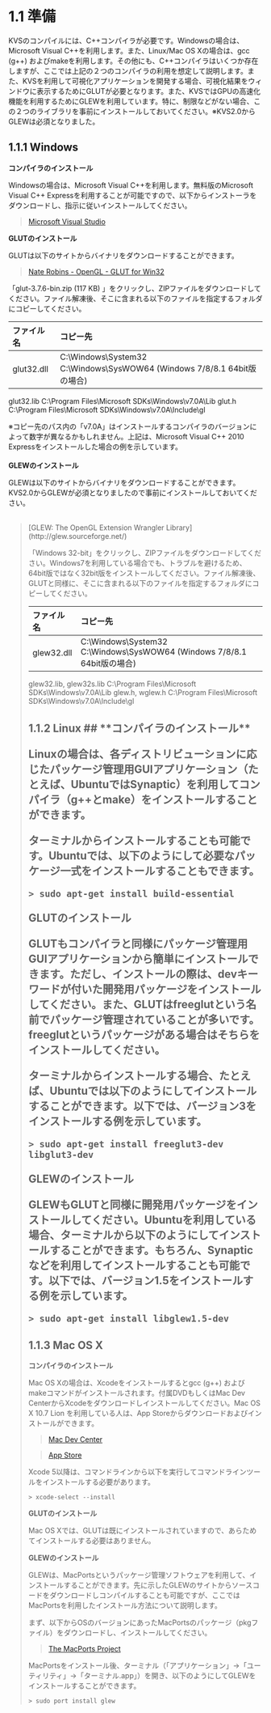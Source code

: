 # 1.1 準備 #
KVSのコンパイルには、C++コンパイラが必要です。Windowsの場合は、Microsoft Visual C++を利用します。また、Linux/Mac OS Xの場合は、gcc (g++) およびmakeを利用します。その他にも、C++コンパイラはいくつか存在しますが、ここでは上記の２つのコンパイラの利用を想定して説明します。また、KVSを利用して可視化アプリケーションを開発する場合、可視化結果をウィンドウに表示するためにGLUTが必要となります。また、KVSではGPUの高速化機能を利用するためにGLEWを利用しています。特に、制限などがない場合、この２つのライブラリを事前にインストールしておいてください。※KVS2.0からGLEWは必須となりました。

## 1.1.1 Windows ##
**コンパイラのインストール**

Windowsの場合は、Microsoft Visual C++を利用します。無料版のMicrosoft Visual C++ Expressを利用することが可能ですので、以下からインストーラをダウンロードし、指示に従いインストールしてください。

> [Microsoft Visual Studio](http://www.microsoft.com/japan/msdn/vstudio/express/)

**GLUTのインストール**

GLUTは以下のサイトからバイナリをダウンロードすることができます。

> [Nate Robins - OpenGL - GLUT for Win32](http://www.xmission.com/~nate/glut.html)

「glut-3.7.6-bin.zip (117 KB) 」をクリックし、ZIPファイルをダウンロードしてください。ファイル解凍後、そこに含まれる以下のファイルを指定するフォルダにコピーしてください。

| ファイル名 | コピー先 |
|:------|:-----|
| glut32.dll | C:\Windows\System32<br>C:\Windows\SysWOW64 (Windows 7/8/8.1 64bit版の場合) <br>
<tr><td> glut32.lib </td><td> C:\Program Files\Microsoft SDKs\Windows\v7.0A\Lib </td></tr>
<tr><td> glut.h </td><td> C:\Program Files\Microsoft SDKs\Windows\v7.0A\Include\gl </td></tr></tbody></table>

※コピー先のパス内の「v7.0A」はインストールするコンパイラのバージョンによって数字が異なるかもしれません。上記は、Microsoft Visual C++ 2010 Expressをインストールした場合の例を示しています。<br>
<br>
<b>GLEWのインストール</b>

GLEWは以下のサイトからバイナリをダウンロードすることができます。KVS2.0からGLEWが必須となりましたので事前にインストールしておいてください。<br>
<br>
<blockquote>[GLEW: The OpenGL Extension Wrangler Library](http://glew.sourceforge.net/)

「Windows 32-bit」をクリックし、ZIPファイルをダウンロードしてください。Windows7を利用している場合でも、トラブルを避けるため、64bit版ではなく32bit版をインストールしてください。ファイル解凍後、GLUTと同様に、そこに含まれる以下のファイルを指定するフォルダにコピーしてください。

| ファイル名 | コピー先 |
|:------|:-----|
| glew32.dll | C:\Windows\System32<br>C:\Windows\SysWOW64 (Windows 7/8/8.1 64bit版の場合) <br>
<tr><td> glew32.lib, glew32s.lib </td><td> C:\Program Files\Microsoft SDKs\Windows\v7.0A\Lib </td></tr>
<tr><td> glew.h, wglew.h </td><td> C:\Program Files\Microsoft SDKs\Windows\v7.0A\Include\gl </td></tr></tbody></table>

<h2>1.1.2 Linux ##
**コンパイラのインストール**

Linuxの場合は、各ディストリビューションに応じたパッケージ管理用GUIアプリケーション（たとえば、UbuntuではSynaptic）を利用してコンパイラ（g++とmake）をインストールすることができます。

ターミナルからインストールすることも可能です。Ubuntuでは、以下のようにして必要なパッケージ一式をインストールすることもできます。
```
> sudo apt-get install build-essential
```

**GLUTのインストール**

GLUTもコンパイラと同様にパッケージ管理用GUIアプリケーションから簡単にインストールできます。ただし、インストールの際は、devキーワードが付いた開発用パッケージをインストールしてください。また、GLUTはfreeglutという名前でパッケージ管理されていることが多いです。freeglutというパッケージがある場合はそちらをインストールしてください。

ターミナルからインストールする場合、たとえば、Ubuntuでは以下のようにしてインストールすることができます。以下では、バージョン3をインストールする例を示しています。

```
> sudo apt-get install freeglut3-dev libglut3-dev
```

**GLEWのインストール**

GLEWもGLUTと同様に開発用パッケージをインストールしてください。Ubuntuを利用している場合、ターミナルから以下のようにしてインストールすることができます。もちろん、Synapticなどを利用してインストールすることも可能です。以下では、バージョン1.5をインストールする例を示しています。

```
> sudo apt-get install libglew1.5-dev
```

## 1.1.3 Mac OS X ##
**コンパイラのインストール**

Mac OS Xの場合は、Xcodeをインストールするとgcc (g++) およびmakeコマンドがインストールされます。付属DVDもしくはMac Dev CenterからXcodeをダウンロードしインストールしてください。Mac OS X 10.7 Lion を利用している人は、App Storeからダウンロードおよびインストールができます。

> [Mac Dev Center](http://developer.apple.com/devcenter/mac/index.action)

> [App Store](http://click.linksynergy.com/fs-bin/click?id=i21s0ZPB3B8&subid=&offerid=94348.1&type=10&tmpid=3910&RD_PARM1=http%3A%2F%2Fitunes.apple.com%2Fjp%2Fapp%2Fxcode%2Fid448457090%3Fmt%3D12)

Xcode 5以降は、コマンドラインから以下を実行してコマンドラインツールをインストールする必要があります。

```
> xcode-select --install
```

**GLUTのインストール**

Mac OS Xでは、GLUTは既にインストールされていますので、あらためてインストールする必要はありません。

**GLEWのインストール**

GLEWは、MacPortsというパッケージ管理ソフトウェアを利用して、インストールすることができます。先に示したGLEWのサイトからソースコードをダウンロードしコンパイルすることも可能ですが、ここではMacPortsを利用したインストール方法について説明します。

まず、以下からOSのバージョンにあったMacPortsのパッケージ（pkgファイル）をダウンロードし、インストールしてください。

> [The MacPorts Project](http://www.macports.org/)

MacPortsをインストール後、ターミナル（「アプリケーション」→「ユーティリティ」→「ターミナル.app」）を開き、以下のようにしてGLEWをインストールすることができます。

```
> sudo port install glew
```